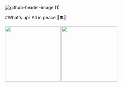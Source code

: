 ![github-header-image (1)](https://github.com/user-attachments/assets/7d2da8b7-19e0-42d5-8722-c55d51b52423)

#What's up? All in peace 🙋​👽​✌️​

<div>
  <a href="https://github.com/rafaballerini">
    <img height="180em" src="https://github-readme-stats.vercel.app/api/username=rafaballerini&show_icons=true&theme=dracula&include_all_commits=true&count_private=true"/>
  </a>
  <img height="180em" src="https://github-readme-stats.vercel.app/api/top-langs/?username=rafaballerini&layout=compact&langs_count=16&theme=dracula"/>
</div>
